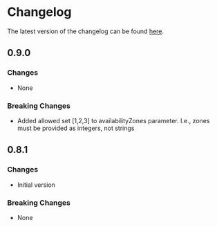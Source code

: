 # Changelog

The latest version of the changelog can be found [here](https://github.com/Azure/bicep-registry-modules/blob/main/avm/res/compute/virtual-machine-scale-set/CHANGELOG.md).

## 0.9.0

### Changes

- None

### Breaking Changes

- Added allowed set [1,2,3] to availabilityZones parameter. I.e., zones must be provided as integers, not strings

## 0.8.1

### Changes

- Initial version

### Breaking Changes

- None
